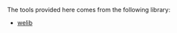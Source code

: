 The tools provided here comes from the following library:

- [welib](https://github.com/ebranlard/welib/)
